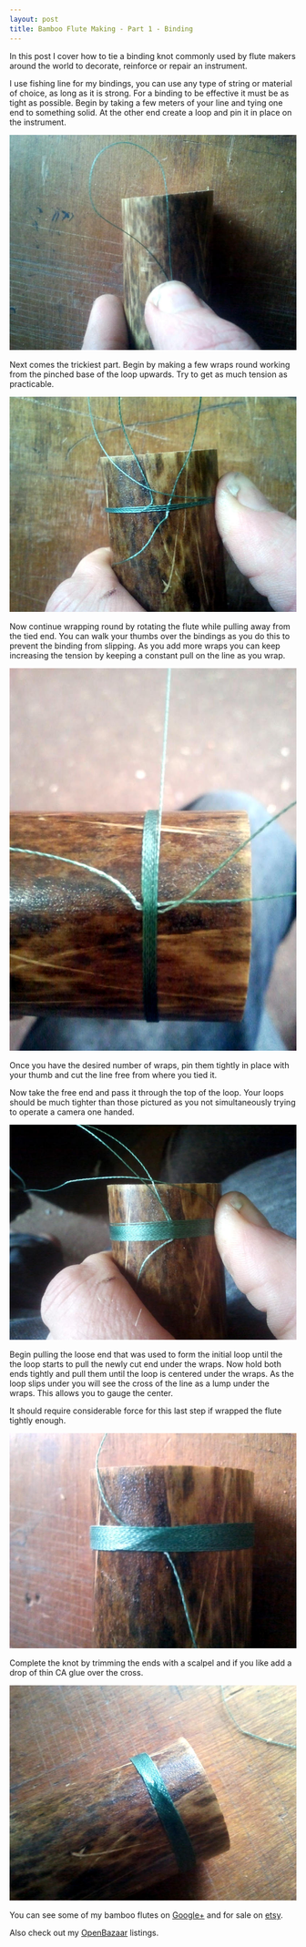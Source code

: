```yaml
---
layout: post
title: Bamboo Flute Making - Part 1 - Binding
---
```


In this post I cover how to tie a binding knot commonly used by flute makers around the world to decorate, reinforce or repair an instrument.

I use fishing line for my bindings, you can use any type of string or material of choice, as long as it is strong. For a binding to be effective it must be as tight as possible. Begin by taking a few meters of your line and tying one end to something solid. At the other end create a loop and pin it in place on the instrument.

![Binding stage 1](/img/bind1.jpg)

Next comes the trickiest part. Begin by making a few wraps round working from the pinched base of the loop upwards. Try to get as much tension as practicable.

![Binding stage 2](/img/bind2.jpg)

Now continue wrapping round by rotating the flute while pulling away from the tied end. You can walk your thumbs over the bindings as you do this to prevent the binding from slipping. As you add more wraps you can keep increasing the tension by keeping a constant pull on the line as you wrap.

![Binding stage 3](/img/bind3.jpg)

Once you have the desired number of wraps, pin them tightly in place with your thumb and cut the line free from where you tied it.

Now take the free end and pass it through the top of the loop. Your loops should be much tighter than those pictured as you not simultaneously trying to operate a camera one handed.

![Binding stage 4](/img/bind4.jpg)

Begin pulling the loose end that was used to form the initial loop until the the loop starts to pull the newly cut end under the wraps. Now hold both ends tightly and pull them until the loop is centered under the wraps. As the loop slips under you will see the cross of the line as a lump under the wraps. This allows you to gauge the center.

It should require considerable force for this last step if wrapped the flute tightly enough.

![Binding stage 5](/img/bind5.jpg)

Complete the knot by trimming the ends with a scalpel and if you like add a drop of thin CA glue over the cross.

![Binding stage 6](/img/bind6.jpg)

You can see some of my bamboo flutes on [Google+](https://plus.google.com/u/0/108624488609783583375/posts) and for sale on [etsy](https://www.etsy.com/uk/shop/Soundcraft?ref=hdr_shop_menu).

Also check out my [OpenBazaar](http://duosear.ch/@rabfulton) listings.

<script type='text/javascript' src='https://www.etsy.com/assets/js/etsy_mini_shop.js'></script><script type='text/javascript'>new Etsy.Mini(10967912,'gallery',4,3,0,'https://www.etsy.com');</script>
